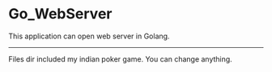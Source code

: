 # Go_WebServer

This application can open web server in Golang.

------------------------------------------------

Files dir included my indian poker game. You can change anything.
